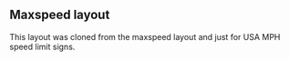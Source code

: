 ## Maxspeed layout
This layout was cloned from the maxspeed layout and just for USA MPH speed limit signs. 